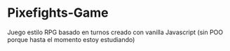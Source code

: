 # Pixefights-Game
Juego estilo RPG basado en turnos creado con vanilla Javascript (sin POO porque hasta el momento estoy estudiando)
